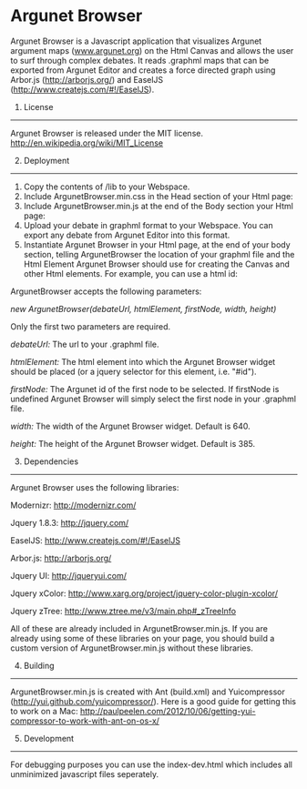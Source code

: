 Argunet Browser
===============

Argunet Browser is a Javascript application that visualizes Argunet argument maps (www.argunet.org) on the Html Canvas and allows the user to surf through complex debates. It reads .graphml maps that can be exported from Argunet Editor and creates a force directed graph using Arbor.js (http://arborjs.org/) and EaselJS (http://www.createjs.com/#!/EaselJS).

1. License
----------

Argunet Browser is released under the MIT license. http://en.wikipedia.org/wiki/MIT_License

2. Deployment
-------------

1. Copy the contents of /lib to your Webspace.
2. Include ArgunetBrowser.min.css in the Head section of your Html page:
    <link rel="stylesheet" href="lib/ArgunetBrowser.min.css" type="text/css" />
3. Include ArgunetBrowser.min.js at the end of the Body section your Html page:
    <script src="lib/ArgunetBrowser.min.js" type="text/javascript"></script>
4. Upload your debate in graphml format to your Webspace. You can export any debate from Argunet Editor into this format.
5. Instantiate Argunet Browser in your Html page, at the end of your body section, telling ArgunetBrowser the location of your graphml file and the Html Element Argunet Browser should use for creating the Canvas and other Html elements. For example, you can use a html id:
    <script type="text/javascript">
    	$(function() { //Jquery's document ready event
    		new argunet.ArgunetBrowser("yourmap.graphml",$("#htmlId"));
    	});	
    </script>

ArgunetBrowser accepts the following parameters: 

*new ArgunetBrowser(debateUrl, htmlElement, firstNode, width, height)* 

Only the first two parameters are required.
				
*debateUrl:* The url to your .graphml file.

*htmlElement:* The html element into which the Argunet Browser widget should be placed (or a jquery selector for this element, i.e. "#id").

*firstNode:* The Argunet id of the first node to be selected. If firstNode is undefined Argunet Browser will simply select the first node in your .graphml file. 

*width:* 	The width of the Argunet Browser widget. Default is 640.

*height:* The height of the Argunet Browser widget. Default is 385.

3. Dependencies
---------------
Argunet Browser uses the following libraries:

Modernizr: http://modernizr.com/

Jquery 1.8.3: http://jquery.com/

EaselJS: http://www.createjs.com/#!/EaselJS

Arbor.js: http://arborjs.org/

Jquery UI: http://jqueryui.com/

Jquery xColor: http://www.xarg.org/project/jquery-color-plugin-xcolor/

Jquery zTree: http://www.ztree.me/v3/main.php#_zTreeInfo

All of these are already included in ArgunetBrowser.min.js.
If you are already using some of these libraries on your page, you should build a custom version of ArgunetBrowser.min.js without these libraries.

4. Building
-----------
ArgunetBrowser.min.js is created with Ant (build.xml) and Yuicompressor (http://yui.github.com/yuicompressor/). Here is a good guide for getting this to work on a Mac: http://paulpeelen.com/2012/10/06/getting-yui-compressor-to-work-with-ant-on-os-x/

5. Development
--------------
For debugging purposes you can use the index-dev.html which includes all unminimized javascript files seperately.